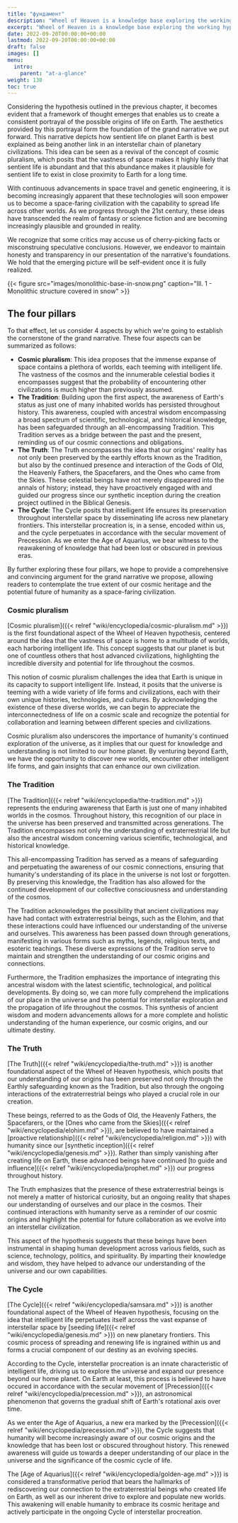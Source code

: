 ```yaml
---
title: "фундамент"
description: "Wheel of Heaven is a knowledge base exploring the working hypothesis that life on Earth was intelligently designed by an extraterrestrial civilization, the so-called Elohim."
excerpt: "Wheel of Heaven is a knowledge base exploring the working hypothesis that life on Earth was intelligently designed by an extraterrestrial civilization, the so-called Elohim."
date: 2022-09-20T00:00:00+00:00
lastmod: 2022-09-20T00:00:00+00:00
draft: false
images: []
menu:
  intro:
    parent: "at-a-glance"
weight: 130
toc: true
---
```


Considering the hypothesis outlined in the previous chapter, it becomes evident that a framework of thought emerges that enables us to create a consistent portrayal of the possible origins of life on Earth. The aesthetics provided by this portrayal form the foundation of the grand narrative we put forward. This narrative depicts how sentient life on planet Earth is best explained as being another link in an interstellar chain of planetary civilizations. This idea can be seen as a revival of the concept of cosmic pluralism, which posits that the vastness of space makes it highly likely that sentient life is abundant and that this abundance makes it plausible for sentient life to exist in close proximity to Earth for a long time.

With continuous advancements in space travel and genetic engineering, it is becoming increasingly apparent that these technologies will soon empower us to become a space-faring civilization with the capability to spread life across other worlds. As we progress through the 21st century, these ideas have transcended the realm of fantasy or science fiction and are becoming increasingly plausible and grounded in reality.

We recognize that some critics may accuse us of cherry-picking facts or misconstruing speculative conclusions. However, we endeavor to maintain honesty and transparency in our presentation of the narrative's foundations. We hold that the emerging picture will be self-evident once it is fully realized.

{{< figure src="images/monolithic-base-in-snow.png" caption="Ill. 1 - Monolithic structure covered in snow" >}}

## The four pillars

To that effect, let us consider 4 aspects by which we're going to establish the cornerstone of the grand narrative. These four aspects can be summarized as follows:

- **Cosmic pluralism**: This idea proposes that the immense expanse of space contains a plethora of worlds, each teeming with intelligent life. The vastness of the cosmos and the innumerable celestial bodies it encompasses suggest that the probability of encountering other civilizations is much higher than previously assumed.
- **The Tradition**: Building upon the first aspect, the awareness of Earth's status as just one of many inhabited worlds has persisted throughout history. This awareness, coupled with ancestral wisdom encompassing a broad spectrum of scientific, technological, and historical knowledge, has been safeguarded through an all-encompassing Tradition. This Tradition serves as a bridge between the past and the present, reminding us of our cosmic connections and obligations.
- **The Truth**: The Truth encompasses the idea that our origins' reality has not only been preserved by the earthly efforts known as the Tradition, but also by the continued presence and interaction of the Gods of Old, the Heavenly Fathers, the Spacefarers, and the Ones who came from the Skies. These celestial beings have not merely disappeared into the annals of history; instead, they have proactively engaged with and guided our progress since our synthetic inception during the creation project outlined in the Biblical Genesis.
- **The Cycle**: The Cycle posits that intelligent life ensures its preservation throughout interstellar space by disseminating life across new planetary frontiers. This interstellar procreation is, in a sense, encoded within us, and the cycle perpetuates in accordance with the secular movement of Precession. As we enter the Age of Aquarius, we bear witness to the reawakening of knowledge that had been lost or obscured in previous eras.

By further exploring these four pillars, we hope to provide a comprehensive and convincing argument for the grand narrative we propose, allowing readers to contemplate the true extent of our cosmic heritage and the potential future of humanity as a space-faring civilization.

### Cosmic pluralism

[Cosmic pluralism]({{< relref "wiki/encyclopedia/cosmic-pluralism.md" >}}) is the first foundational aspect of the Wheel of Heaven hypothesis, centered around the idea that the vastness of space is home to a multitude of worlds, each harboring intelligent life. This concept suggests that our planet is but one of countless others that host advanced civilizations, highlighting the incredible diversity and potential for life throughout the cosmos.

This notion of cosmic pluralism challenges the idea that Earth is unique in its capacity to support intelligent life. Instead, it posits that the universe is teeming with a wide variety of life forms and civilizations, each with their own unique histories, technologies, and cultures. By acknowledging the existence of these diverse worlds, we can begin to appreciate the interconnectedness of life on a cosmic scale and recognize the potential for collaboration and learning between different species and civilizations.

Cosmic pluralism also underscores the importance of humanity's continued exploration of the universe, as it implies that our quest for knowledge and understanding is not limited to our home planet. By venturing beyond Earth, we have the opportunity to discover new worlds, encounter other intelligent life forms, and gain insights that can enhance our own civilization.

### The Tradition

[The Tradition]({{< relref "wiki/encyclopedia/the-tradition.md" >}}) represents the enduring awareness that Earth is just one of many inhabited worlds in the cosmos. Throughout history, this recognition of our place in the universe has been preserved and transmitted across generations. The Tradition encompasses not only the understanding of extraterrestrial life but also the ancestral wisdom concerning various scientific, technological, and historical knowledge.

This all-encompassing Tradition has served as a means of safeguarding and perpetuating the awareness of our cosmic connections, ensuring that humanity's understanding of its place in the universe is not lost or forgotten. By preserving this knowledge, the Tradition has also allowed for the continued development of our collective consciousness and understanding of the cosmos.

The Tradition acknowledges the possibility that ancient civilizations may have had contact with extraterrestrial beings, such as the Elohim, and that these interactions could have influenced our understanding of the universe and ourselves. This awareness has been passed down through generations, manifesting in various forms such as myths, legends, religious texts, and esoteric teachings. These diverse expressions of the Tradition serve to maintain and strengthen the understanding of our cosmic origins and connections.

Furthermore, the Tradition emphasizes the importance of integrating this ancestral wisdom with the latest scientific, technological, and political developments. By doing so, we can more fully comprehend the implications of our place in the universe and the potential for interstellar exploration and the propagation of life throughout the cosmos. This synthesis of ancient wisdom and modern advancements allows for a more complete and holistic understanding of the human experience, our cosmic origins, and our ultimate destiny.

### The Truth

[The Truth]({{< relref "wiki/encyclopedia/the-truth.md" >}}) is another foundational aspect of the Wheel of Heaven hypothesis, which posits that our understanding of our origins has been preserved not only through the Earthly safeguarding known as the Tradition, but also through the ongoing interactions of the extraterrestrial beings who played a crucial role in our creation.

These beings, referred to as the Gods of Old, the Heavenly Fathers, the Spacefarers, or the [Ones who came from the Skies]({{< relref "wiki/encyclopedia/elohim.md" >}}), are believed to have maintained a [proactive relationship]({{< relref "wiki/encyclopedia/religion.md" >}}) with humanity since our [synthetic inception]({{< relref "wiki/encyclopedia/genesis.md" >}}). Rather than simply vanishing after creating life on Earth, these advanced beings have continued [to guide and influence]({{< relref "wiki/encyclopedia/prophet.md" >}}) our progress throughout history.

The Truth emphasizes that the presence of these extraterrestrial beings is not merely a matter of historical curiosity, but an ongoing reality that shapes our understanding of ourselves and our place in the cosmos. Their continued interactions with humanity serve as a reminder of our cosmic origins and highlight the potential for future collaboration as we evolve into an interstellar civilization.

This aspect of the hypothesis suggests that these beings have been instrumental in shaping human development across various fields, such as science, technology, politics, and spirituality. By imparting their knowledge and wisdom, they have helped to advance our understanding of the universe and our own capabilities.

### The Cycle

[The Cycle]({{< relref "wiki/encyclopedia/samsara.md" >}}) is another foundational aspect of the Wheel of Heaven hypothesis, focusing on the idea that intelligent life perpetuates itself across the vast expanse of interstellar space by [seeding life]({{< relref "wiki/encyclopedia/genesis.md" >}}) on new planetary frontiers. This cosmic process of spreading and renewing life is ingrained within us and forms a crucial component of our destiny as an evolving species.

According to the Cycle, interstellar procreation is an innate characteristic of intelligent life, driving us to explore the universe and expand our presence beyond our home planet. On Earth at least, this process is believed to have occured in accordance with the secular movement of [Precession]({{< relref "wiki/encyclopedia/precession.md" >}}), an astronomical phenomenon that governs the gradual shift of Earth's rotational axis over time.

As we enter the Age of Aquarius, a new era marked by the [Precession]({{< relref "wiki/encyclopedia/precession.md"  >}}), the Cycle suggests that humanity will become increasingly aware of our cosmic origins and the knowledge that has been lost or obscured throughout history. This renewed awareness will guide us towards a deeper understanding of our place in the universe and the significance of the cosmic cycle of life.

The [Age of Aquarius]({{< relref "wiki/encyclopedia/golden-age.md" >}}) is considered a transformative period that bears the hallmarks of rediscovering our connection to the extraterrestrial beings who created life on Earth, as well as our inherent drive to explore and populate new worlds. This awakening will enable humanity to embrace its cosmic heritage and actively participate in the ongoing Cycle of interstellar procreation.

